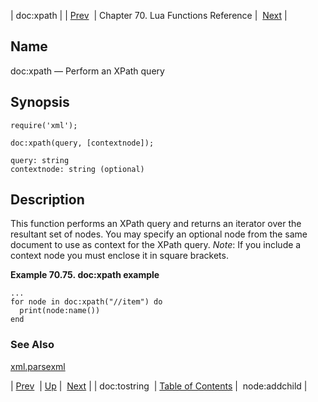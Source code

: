 | doc:xpath |
| [Prev](lua.ref.xml.doc_tostring)  | Chapter 70. Lua Functions Reference |  [Next](lua.ref.xml.node_addchild) |

<a name="lua.ref.xml.doc_xpath"></a>
## Name

doc:xpath — Perform an XPath query

<a name="idp19374208"></a>
## Synopsis

`require('xml');`

`doc:xpath(query, [contextnode]);`

```
query: string
contextnode: string (optional)
```
<a name="idp19377936"></a>
## Description

This function performs an XPath query and returns an iterator over the resultant set of nodes. You may specify an optional node from the same document to use as context for the XPath query. *Note*: If you include a context node you must enclose it in square brackets.

<a name="lua.ref.xml.doc_xpath.example"></a>

**Example 70.75. doc:xpath example**

```
...
for node in doc:xpath("//item") do
  print(node:name())
end
```

<a name="idp19382416"></a>
### See Also

[xml.parsexml](lua.ref.xml.parsexml "xml.parsexml")

| [Prev](lua.ref.xml.doc_tostring)  | [Up](lua.function.details) |  [Next](lua.ref.xml.node_addchild) |
| doc:tostring  | [Table of Contents](index) |  node:addchild |

